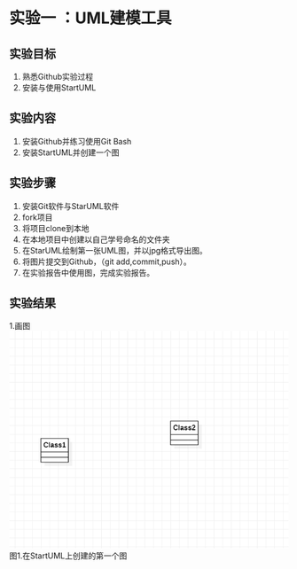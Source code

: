 # 实验一 ：UML建模工具

## 实验目标

1. 熟悉Github实验过程
2. 安装与使用StartUML

## 实验内容

1. 安装Github并练习使用Git Bash
2. 安装StartUML并创建一个图

## 实验步骤

1. 安装Git软件与StarUML软件
2. fork项目
3. 将项目clone到本地
4. 在本地项目中创建以自己学号命名的文件夹
5. 在StarUML绘制第一张UML图，并以jpg格式导出图。
6. 将图片提交到Github，（git add,commit,push）。
7. 在实验报告中使用图，完成实验报告。

## 实验结果
1.画图  
![第一个UML图](./model1.jpg)  
图1.在StartUML上创建的第一个图
